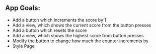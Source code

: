 ## App Goals:

- Add a button which increments the score by 1
- Add a view, which shows the current score from the button presses
- Add a button which resets the score
- Add a view, which shows the highest score from button presses
- Modify the button to change how much the counter increments by
- Style Page
